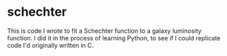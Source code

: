 # schechter
This is code I wrote to fit a Schechter function to a galaxy luminosity function.  I did it in the process of learning Python, to see if I could replicate code I'd originally written in C.
